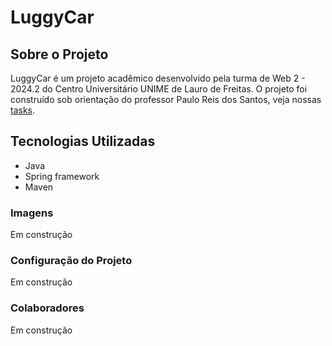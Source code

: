 # LuggyCar

## Sobre o Projeto
LuggyCar é um projeto acadêmico desenvolvido pela turma de Web 2 - 2024.2 do Centro Universitário UNIME de Lauro de Freitas. 
O projeto foi construído sob orientação do professor Paulo Reis dos Santos, veja nossas [tasks](#).

## Tecnologias Utilizadas
- Java
- Spring framework
- Maven

### Imagens

Em construção


### Configuração do Projeto
Em construção

### Colaboradores
Em construção
